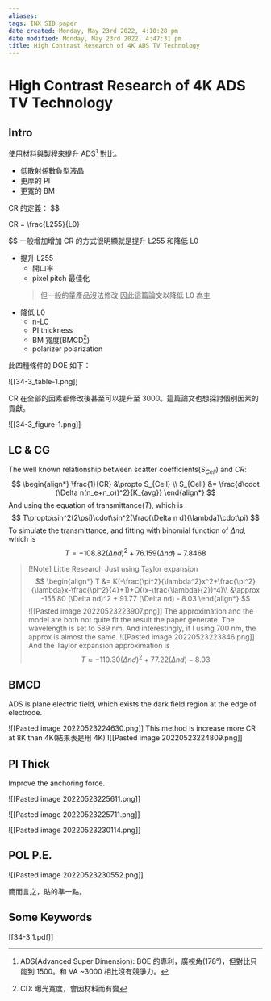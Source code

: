```yaml
---
aliases: 
tags: INX SID paper
date created: Monday, May 23rd 2022, 4:10:28 pm
date modified: Monday, May 23rd 2022, 4:47:31 pm
title: High Contrast Research of 4K ADS TV Technology
---
```


# High Contrast Research of 4K ADS TV Technology

## Intro

使用材料與製程來提升 ADS[^1] 對比。
- 低散射係數負型液晶
- 更厚的 PI
- 更寬的 BM

CR 的定義：
$$

CR = \frac{L255}{L0}

$$
一般增加增加 CR 的方式很明顯就是提升 L255 和降低 L0
- 提升 L255
	- 開口率
	- pixel pitch 最佳化
	> 但一般的量產品沒法修改
	> 因此這篇論文以降低 L0 為主
- 降低 L0
	- n-LC
	- PI thickness
	- BM 寬度(BMCD[^2])
	- polarizer polarization

此四種條件的 DOE 如下：

![[34-3_table-1.png]]

CR 在全部的因素都修改後甚至可以提升至 3000。這篇論文也想探討個別因素的貢獻。

![[34-3_figure-1.png]]

## LC & CG

The well known relationship between scatter coefficients($S_{Cell}$) and $CR$:
$$
\begin{align*}
\frac{1}{CR} &\propto S_{Cell} \\
S_{Cell} &= \frac{d\cdot (\Delta n(n_e+n_o))^2}{K_{avg}}
\end{align*}
$$
And using the equation of transmittance($T$), which is
$$
T\propto\sin^2(2\psi)\cdot\sin^2(\frac{\Delta n d}{\lambda}\cdot\pi)
$$
To simulate the transmittance, and fitting with binomial function of $\Delta nd$, which is
$$
T = -108.82(\Delta nd)^2+76.159(\Delta nd)-7.8468
$$
> [!Note] Little Research
> Just using Taylor expansion
> $$
> \begin{align*}
> T &= K(-\frac{\pi^2}{\lambda^2}x^2+\frac{\pi^2}{\lambda}x-\frac{\pi^2}{4}+1)+O((x-\frac{\lambda}{2})^4)\\
> &\approx -155.80 (\Delta nd)^2 + 91.77 (\Delta nd) - 8.03
> \end{align*}
> $$
> ![[Pasted image 20220523223907.png]]
> The approximation and the model are both not quite fit the result the paper generate.
> The wavelength is set to 589 nm,
> And interestingly,  if I using 700 nm, the approx is almost the same.
> ![[Pasted image 20220523223846.png]]
> And the Taylor expansion approximation is
> $$
> T\approx -110.30 (\Delta nd)^2 + 77.22 (\Delta nd) - 8.03
> $$

## BMCD

ADS is plane electric field, which exists the dark field region at the edge of electrode.

![[Pasted image 20220523224630.png]]
This method is increase more CR at 8K than 4K(結果表是用 4K)
![[Pasted image 20220523224809.png]]

## PI Thick

Improve the anchoring force.

![[Pasted image 20220523225611.png]]

![[Pasted image 20220523225711.png]]

![[Pasted image 20220523230114.png]]

## POL P.E.
![[Pasted image 20220523230552.png]]

簡而言之，貼的準一點。


## Some Keywords
[^1]: ADS(Advanced Super Dimension): BOE 的專利，廣視角(178°)，但對比只能到 1500。和 VA ~3000 相比沒有競爭力。
[^2]: CD: 曝光寬度，會因材料而有變

[[34-3 1.pdf]]